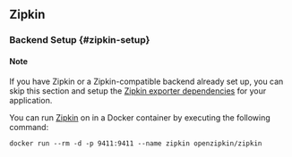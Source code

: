 ## Zipkin

### Backend Setup {#zipkin-setup}

<div class="alert alert-info" role="alert"><h4 class="alert-heading">Note</h4>

If you have Zipkin or a Zipkin-compatible backend already set up, you can skip
this section and setup the [Zipkin exporter dependencies](#zipkin-dependencies)
for your application.

</div>

You can run [Zipkin](https://zipkin.io/) on in a Docker container by executing
the following command:

```shell
docker run --rm -d -p 9411:9411 --name zipkin openzipkin/zipkin
```
